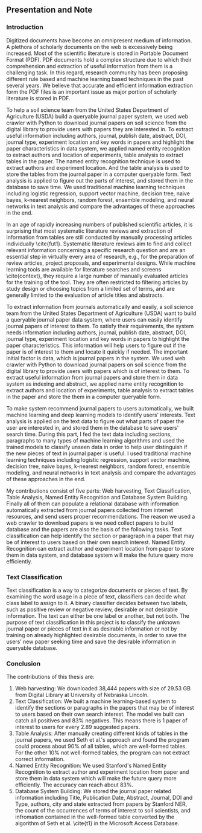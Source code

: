 ## Presentation and Note
### Introduction
Digitized documents have become an omnipresent medium of information. A plethora of scholarly documents on the web is excessively being increased. Most of the scientific literature is stored in Portable Document Format (PDF). PDF documents hold a complex structure due to which their comprehension and extraction of useful information from them is a challenging task. In this regard, research community has been proposing different rule based and machine learning based techniques in the past several years. We believe that accurate and efficient information extraction form the PDF files is an important issue as major portion of scholarly literature is stored in PDF.

To help a soil science team from the United States Department of Agriculture (USDA) build a queryable journal paper system, we used web crawler with Python to download journal papers on soil science from the digital library to provide users with papers they are interested in. To extract useful information including authors, journal, publish date, abstract, DOI, journal type, experiment location and key words in papers and highlight the paper characteristics in data system, we applied named entity recognition to extract authors and location of experiments, table analysis to extract tables in the paper. The named entity recognition technique is used to extract authors and experiment location. And the table analysis is used to store the tables from the journal paper in a computer queryable form. Text analysis is applied to figure out the parts of interest, and stored them in the database to save time. We used traditional machine learning techniques including logistic regression, support vector machine, decision tree, naive bayes, k-nearest neighbors, random forest, ensemble modeling, and neural networks in text analysis and compare the advantages of these approaches in the end.

In an age of rapidly increasing numbers of published scientific articles, it is surprising that most systematic literature reviews and extraction of information from tables are still conducted by manually processing articles individually \cite{fut1}. Systematic literature reviews aim to find and collect relevant information concerning a specific research question and are an essential step in virtually every area of research, e.g., for the preparation of review articles, project proposals, and experimental designs. While machine learning tools are available for literature searches and screens \cite{context}, they require a large number of manually evaluated articles for the training of the tool. They are often restricted to filtering articles by study design or choosing topics from a limited set of terms, and are generally limited to the evaluation of article titles and abstracts.

To extract information from journals automatically and easily, a soil science team from the United States Department of Agriculture (USDA) want to build a queryable journal paper data system, where users can easily identify journal papers of interest to them. To satisfy their requirements, the system needs information including authors, journal, publish date, abstract, DOI, journal type, experiment location and key words in papers to highlight the paper characteristics. This information will help users to figure out if the paper is of interest to them and locate it quickly if needed. The important initial factor is data, which is journal papers in the system. We used web crawler with Python to download journal papers on soil science from the digital library to provide users with papers which is of interest to them. To extract useful information from journal papers and store them in data system as indexing and abstract, we applied name entity recognition to extract authors and location of experiments, table analysis to extract tables in the paper and store the them in a computer queryable form.

To make system recommend journal papers to users automatically, we built machine learning and deep learning models to identify users' interests. Text analysis is applied on the text data to figure out what parts of paper the user are interested in, and stored them in the database to save users' search time. During this part, I fed the text data including sections, paragraphs to many types of machine learning algorithms and used the trained models to classify unseen data in order to help user distinguish if the new pieces of text in journal paper is useful. I used traditional machine learning techniques including logistic regression, support vector machine, decision tree, naive bayes, k-nearest neighbors, random forest, ensemble modeling, and neural networks in text analysis and compare the advantages of these approaches in the end.

My contributions consist of five parts: Web harvesting, Text Classification, Table Analysis, Named Entity Recognition and Database System Building. Finally all of them can populate a relational database with information automatically extracted from journal papers collected from internet resources, and send users proper recommendations. The reason we used a web crawler to download papers is we need collect papers to build database and the papers are also the basis of the following tasks. Text classification can help identify the section or paragraph in a paper that may be of interest to users based on their own search interest. Named Entity Recognition can extract author and experiment location from paper to store them in data system, and database system will make the future query more efficiently.

### Text Classification
Text classification is a way to categorize documents or pieces of text. By examining the word usage in a piece of text, classifiers can decide what class label to assign to it. A binary classifier decides between two labels, such as positive review or negative review, desirable or not desirable information. The text can either be one label or another, but not both. The purpose of text classification in this project is to classify the unknown journal paper or pieces of text in it as desirable information or not by training on already highlighted desirable documents, in order to save the users’ new paper seeking time and save the desirable information in queryable database.

### Conclusion
The contributions of this thesis are:
1. Web harvesting: We downloaded 38,444 papers with size of 29.53 GB from Digital Library at University of Nebraska Lincoln.
2. Text Classification: We built a machine learning-based system to identify the sections or paragraphs in the papers that may be of interest to users based on their own search interest. The model we built can catch all positives and 83\% negatives. This means there is 1 paper of interest to users for every 2.89 suggested papers.
3. Table Analysis: After manually creating different kinds of tables in the journal papers, we used Seth et al.'s approach and found the program could process about 90\% of all tables, which are well-formed tables. For the other 10\% not well-formed tables, the program can not extract correct information.
4. Named Entity Recognition: We used Stanford's Named Entity Recognition to extract author and experiment location from paper and store them in data system which will make the future query more efficiently. The accuracy can reach about 83\%.
5. Database System Building: We stored the journal paper related information including Title, Publication Date, Abstract, Journal, DOI and Type, authors, city and state extracted from papers by Stanford NER, the count of the occurrences of terms of interest to soil scientists, and infromation contained in the well-formed table converted by the algorithm of Seth et al. \cite{t1} in the Microsoft Access Database.
